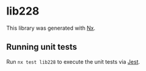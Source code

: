 # lib228

This library was generated with [Nx](https://nx.dev).

## Running unit tests

Run `nx test lib228` to execute the unit tests via [Jest](https://jestjs.io).
